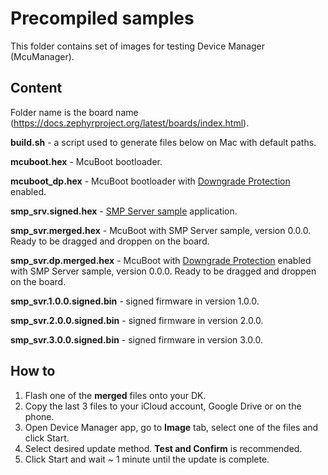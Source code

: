 # Precompiled samples

This folder contains set of images for testing Device Manager (McuManager).

## Content

Folder name is the board name (https://docs.zephyrproject.org/latest/boards/index.html).

**build.sh** - a script used to generate files below on Mac with default paths.

**mcuboot.hex** - McuBoot bootloader.

**mcuboot_dp.hex** - McuBoot bootloader with [Downgrade Protection](https://mcuboot.com/mcuboot/design.html#downgrade-prevention) enabled.

**smp_srv.signed.hex** - [SMP Server sample](https://docs.zephyrproject.org/latest/samples/subsys/mgmt/mcumgr/smp_svr/README.html) application.

**smp_svr.merged.hex** - McuBoot with SMP Server sample, version 0.0.0. Ready to be dragged and droppen on the board.

**smp_svr.dp.merged.hex** - McuBoot with [Downgrade Protection](https://mcuboot.com/mcuboot/design.html#downgrade-prevention) enabled with SMP Server sample, version 0.0.0. Ready to be dragged and droppen on the board.

**smp_svr.1.0.0.signed.bin** - signed firmware in version 1.0.0.

**smp_svr.2.0.0.signed.bin** - signed firmware in version 2.0.0.

**smp_svr.3.0.0.signed.bin** - signed firmware in version 3.0.0.

## How to

1. Flash one of the **merged** files onto your DK.
2. Copy the last 3 files to your iCloud account, Google Drive or on the phone.
3. Open Device Manager app, go to **Image** tab, select one of the files and click Start.
4. Select desired update method. **Test and Confirm** is recommended.
5. Click Start and wait ~ 1 minute until the update is complete.
